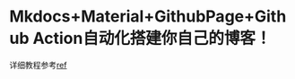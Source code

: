 
# Mkdocs+Material+GithubPage+Github Action自动化搭建你自己的博客！

详细教程参考[ref](https://blog.csdn.net/leoalasiga/article/details/132711171)
